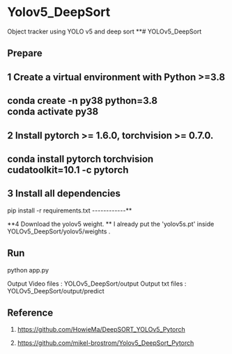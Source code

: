 # Yolov5_DeepSort
Object tracker using YOLO v5 and deep sort
**# YOLOv5_DeepSort

## Prepare 
1 Create a virtual environment with Python >=3.8  
------------
conda create -n py38 python=3.8    
conda activate py38   
------------

2 Install pytorch >= 1.6.0, torchvision >= 0.7.0.
------------
conda install pytorch torchvision cudatoolkit=10.1 -c pytorch
------------


3 Install all dependencies
------------
pip install -r requirements.txt
------------**

**4 Download the yolov5 weight. **
I already put the 'yolov5s.pt' inside YOLOv5_DeepSort/yolov5/weights . 


## Run

python app.py 

Output Video files : YOLOv5_DeepSort/output
Output txt files   : YOLOv5_DeepSort/output/predict



## Reference
1) https://github.com/HowieMa/DeepSORT_YOLOv5_Pytorch
  
2) https://github.com/mikel-brostrom/Yolov5_DeepSort_Pytorch
 
